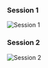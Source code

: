 ### Session 1  
![Session 1](https://github.com/AnvethaHM4/Java-Programs/blob/main/7a_Session_%20Management/7a.png?raw=true)

### Session 2  
![Session 2](https://github.com/AnvethaHM4/Java-Programs/blob/main/7a_Session_%20Management/7b.png?raw=true)
